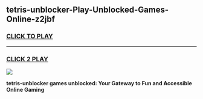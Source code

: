 
## tetris-unblocker-Play-Unblocked-Games-Online-z2jbf
<h3>
<a href="https://premium76.site?title=tetris-unblocker&ref=25A">CLICK TO PLAY</a></h3>
<hr>

<h3>
<a href="https://premium76.site?title=tetris-unblocker&ref=25A">CLICK 2 PLAY</a>
  
</h3>

<a href="https://premium76.site?title=tetris-unblocker&ref=25A"><img src="https://clearcache.store/games.png"></a>


**tetris-unblocker games unblocked: Your Gateway to Fun and Accessible Online Gaming**
